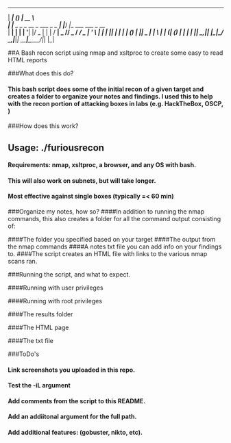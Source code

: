   ______          _                 _____                      
 |  ____|        (_)               |  __ \                     
 | |__ _   _ _ __ _  ___  _   _ ___| |__) |___  ___ ___  _ __  
 |  __| | | | '__| |/ _ \| | | / __|  _  // _ \/ __/ _ \| '_ \ 
 | |  | |_| | |  | | (_) | |_| \__ | | \ |  __| (_| (_) | | | |
 |_|   \__,_|_|  |_|\___/ \__,_|___|_|  \_\___|\___\___/|_| |_|


##A Bash recon script using nmap and xsltproc to create some easy to read HTML reports

###What does this do?
#### This bash script does some of the initial recon of a given target and creates a folder to organize your notes and findings. I used this to help with the recon portion of attacking boxes in labs (e.g. HackTheBox, OSCP, )

###How does this work?

## Usage: ./furiousrecon <ip address> <foldername>
#### Requirements: nmap, xsltproc, a browser, and any OS with bash.	
#### This will also work on subnets, but will take longer.
#### Most effective against single boxes (typically =< 60 min)



###Organize my notes, how so?
####In addition to running the nmap commands, this also creates a folder for all the command output consisting of: 

####The folder you specified based on your target
####The output from the nmap commands
####A notes txt file you can add info on your findings to.
####The script creates an HTML file with links to the various nmap scans ran.

###Running the script, and what to expect.

####Running with user privileges

####Running with root privileges

####The results folder

####The HTML page

####The txt file


###ToDo's
####	Link screenshots you uploaded in this repo.
####	Test the -iL argument
####	Add comments from the script to this README. 
####	Add an addiitonal argument for the full path.
####	Add additional features: (gobuster, nikto, etc).
